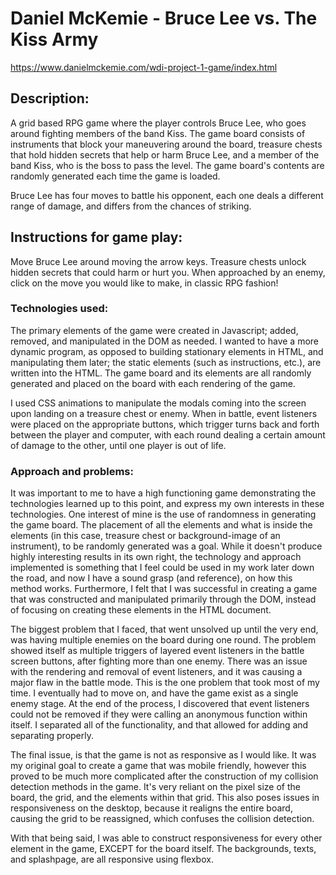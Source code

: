 # Daniel McKemie - Bruce Lee vs. The Kiss Army
https://www.danielmckemie.com/wdi-project-1-game/index.html


## Description:
A grid based RPG game where the player controls Bruce Lee, who goes around fighting members of the band Kiss.  The game board consists of instruments that block your maneuvering around the board, treasure chests that hold hidden secrets that help or harm Bruce Lee, and a member of the band Kiss, who is the boss to pass the level.  The game board's contents are randomly generated each time the game is loaded.

Bruce Lee has four moves to battle his opponent, each one deals a different range of damage, and differs from the chances of striking.


## Instructions for game play:
Move Bruce Lee around moving the arrow keys.  Treasure chests unlock hidden secrets that could harm or hurt you.  When approached by an enemy, click on the move you would like to make, in classic RPG fashion!


### Technologies used:
The primary elements of the game were created in Javascript; added, removed, and manipulated in the DOM as needed.  I wanted to have a more dynamic program, as opposed to building stationary elements in HTML, and manipulating them later; the static elements (such as instructions, etc.), are written into the HTML.  The game board and its elements are all randomly generated and placed on the board with each rendering of the game.

I used CSS animations to manipulate the modals coming into the screen upon landing on a treasure chest or enemy.  When in battle, event listeners were placed on the appropriate buttons, which trigger turns back and forth between the player and computer, with each round dealing a certain amount of damage to the other, until one player is out of life.


### Approach and problems:
It was important to me to have a high functioning game demonstrating the technologies learned up to this point, and express my own interests in these technologies.  One interest of mine is the use of randomness in generating the game board.  The placement of all the elements and what is inside the elements (in this case, treasure chest or background-image of an instrument), to be randomly generated was a goal.  While it doesn't produce highly interesting results in its own right, the technology and approach implemented is something that I feel could be used in my work later down the road, and now I have a sound grasp (and reference), on how this method works.  Furthermore, I felt that I was successful in creating a game that was constructed and manipulated primarily through the DOM, instead of focusing on creating these elements in the HTML document.

The biggest problem that I faced, that went unsolved up until the very end, was having multiple enemies on the board during one round.  The problem showed itself as multiple triggers of layered event listeners in the battle screen buttons, after fighting more than one enemy.  There was an issue with the rendering and removal of event listeners, and it was causing a major flaw in the battle mode.  This is the one problem that took most of my time.  I eventually had to move on, and have the game exist as a single enemy stage.  At the end of the process, I discovered that event listeners could not be removed if they were calling an anonymous function within itself.  I separated all of the functionality, and that allowed for adding and separating properly.

The final issue, is that the game is not as responsive as I would like.  It was my original goal to create a game that was mobile friendly, however this proved to be much more complicated after the construction of my collision detection methods in the game.  It's very reliant on the pixel size of the board, the grid, and the elements within that grid.  This also poses issues in responsiveness on the desktop, because it realigns the entire board, causing the grid to be reassigned, which confuses the collision detection.

With that being said, I was able to construct responsiveness for every other element in the game, EXCEPT for the board itself.  The backgrounds, texts, and splashpage, are all responsive using flexbox.

